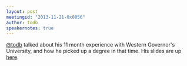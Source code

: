 ```yaml
---
layout: post
meetingid: "2013-11-21-0x0056"
author: todb
speakernotes: true
---
```


[@todb](https://twitter.com/todb) talked about his 11 month experience with Western Governor's University,
and how he picked up a degree in that time. His slides are up [here](https://docs.google.com/presentation/d/1ASbAV2VR7QrzmqTUhGlc3eVLYPxXlEO2r4xKcgnaDv4/edit?usp=sharing).
